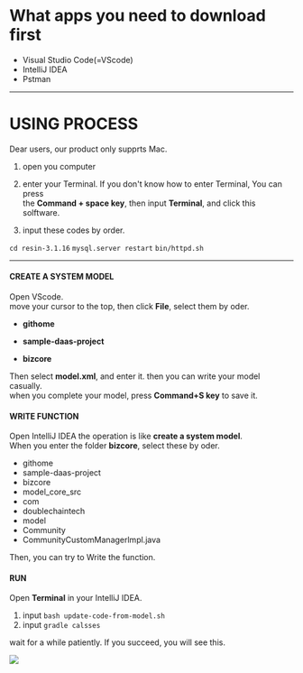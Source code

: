 
# What apps you need to download first # 

+ Visual Studio Code(=VScode)  
+ IntelliJ IDEA
+ Pstman


___

# USING PROCESS #

Dear users, our product only supprts Mac. 

1. open you computer 

2. enter your Terminal. If you don't know how to enter Terminal, You can press  
the **Command + space key**, then input **Terminal**, and click this solftware.   

3. input these codes by order.  

`cd resin-3.1.16`
`mysql.server restart`
`bin/httpd.sh `


___

#### CREATE A SYSTEM MODEL #####

Open VScode.  
move your cursor to the top, then click **File**, select them by oder.  
+ **githome**  

+ **sample-daas-project**

+ **bizcore**

Then select **model.xml**, and enter it.  then you can write your model casually.  
when you complete your model, press **Command+S key** to save it. 





#### WRITE FUNCTION ####

Open IntelliJ IDEA
the operation is like **create a system model**.  
When you enter the folder **bizcore**, select these by oder. 

+ githome
+ sample-daas-project
+ bizcore
+ model_core_src 
+ com
+ doublechaintech
+ model
+ Community
+ CommunityCustomManagerlmpl.java


Then, you can try to Write the function. 




#### RUN ####

Open **Terminal** in your IntelliJ IDEA. 

1. input `bash update-code-from-model.sh`
2. input `gradle calsses`

wait for a while patiently.  If you succeed, you will see this. 

![](images/)